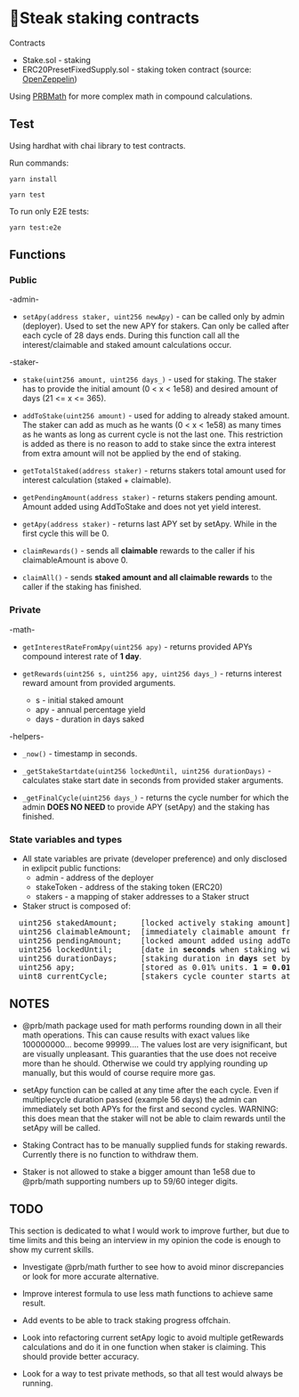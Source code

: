 # 🥩Steak staking contracts

Contracts
- Stake.sol - staking
- ERC20PresetFixedSupply.sol - staking token contract (source: [OpenZeppelin](https://github.com/OpenZeppelin/openzeppelin-contracts))

Using [PRBMath](https://www.npmjs.com/package/@prb/math) for more complex math in compound calculations.

## Test

Using hardhat with chai library to test contracts.

Run commands:

`yarn install`

`yarn test`

To run only E2E tests:

`yarn test:e2e`

## Functions

### Public

-admin-

- `setApy(address staker, uint256 newApy)` - can be called only by admin (deployer). Used to set the new APY for stakers. Can only be called after each cycle of 28 days ends. During this function call all the interest/claimable and staked amount calculations occur.

-staker-

- `stake(uint256 amount, uint256 days_)` - used for staking. The staker has to provide the initial amount (0 < x < 1e58) and desired amount of days (21 <= x <= 365).

- `addToStake(uint256 amount)` - used for adding to already staked amount. The staker can add as much as he wants (0 < x < 1e58) as many times as he wants as long as current cycle is not the last one. This restriction is added as there is no reason to add to stake since the extra interest from extra amount will not be applied by the end of staking.

- `getTotalStaked(address staker)` - returns stakers total amount used for interest calculation (staked + claimable).

- `getPendingAmount(address staker)` - returns stakers pending amount. Amount added using AddToStake and does not yet yield interest.

- `getApy(address staker)` - returns last APY set by setApy. While in the first cycle this will be 0.

- `claimRewards()` - sends all **claimable** rewards to the caller if his claimableAmount is above 0.

- `claimAll()` - sends **staked amount and all claimable rewards** to the caller if the staking has finished.

### Private

-math-

- `getInterestRateFromApy(uint256 apy)` - returns provided APYs compound interest rate of **1 day**.

- `getRewards(uint256 s, uint256 apy, uint256 days_)` - returns interest reward amount from provided arguments.
  - s - initial staked amount
  - apy - annual percentage yield
  - days - duration in days saked

-helpers-

- `_now()` - timestamp in seconds.

- `_getStakeStartdate(uint256 lockedUntil, uint256 durationDays)` - calculates stake start date in seconds from provided staker arguments.

- `_getFinalCycle(uint256 days_)` - returns the cycle number for which the admin **DOES NO NEED** to provide APY (setApy) and the staking has finished.


### State variables and types

- All state variables are private (developer preference) and only disclosed in exlipcit public functions:
  - admin - address of the deployer
  - stakeToken - address of the staking token (ERC20)
  - stakers - a mapping of staker addresses to a Staker struct
- Staker struct is composed of:
<pre>
  uint256 stakedAmount;     [locked actively staking amount]
  uint256 claimableAmount;  [immediately claimable amount from staking]
  uint256 pendingAmount;    [locked amount added using addToStake and is pending addition to stakedAmount at the beginnig of the next cycle]
  uint256 lockedUntil;      [date in <b>seconds</b> when staking will finish]
  uint256 durationDays;     [staking duration in <b>days</b> set by the staker at the beginning]
  uint256 apy;              [stored as 0.01% units. <b>1 = 0.01%</b>]
  uint8 currentCycle;       [stakers cycle counter starts at 1]
</pre>

## NOTES

- @prb/math package used for math performs rounding down in all their math operations. This can cause results with exact values like 100000000... become 99999.... The values lost are very isignificant, but are visually unpleasant. This guaranties that the use does not receive more than he should. Otherwise we could try applying rounding up manually, but this would of course require more gas.

- setApy function can be called at any time after the each cycle. Even if multiplecycle duration passed (example 56 days) the admin can immediately set both APYs for the first and second cycles. WARNING: this does mean that the staker will not be able to claim rewards until the setApy will be called.

- Staking Contract has to be manually supplied funds for staking rewards. Currently there is no function to withdraw them.

- Staker is not allowed to stake a bigger amount than 1e58 due to @prb/math supporting numbers up to 59/60 integer digits.

## TODO

This section is dedicated to what I would work to improve further, but due to time limits and this being an interview in my opinion the code is enough to show my current skills.

- Investigate @prb/math further to see how to avoid minor discrepancies or look for more accurate alternative.

- Improve interest formula to use less math functions to achieve same result.

- Add events to be able to track staking progress offchain.

- Look into refactoring current setApy logic to avoid multiple getRewards calculations and do it in one function when staker is claiming. This should provide better accuracy.

- Look for a way to test private methods, so that all test would always be running.
